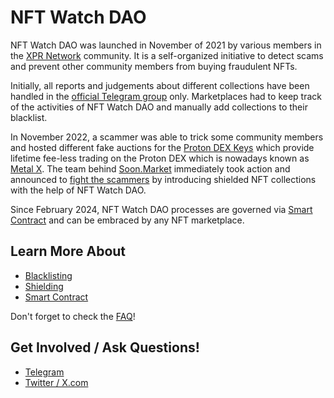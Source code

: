 # NFT Watch DAO

NFT Watch DAO was launched in November of 2021 by various members in the [XPR Network](https://xprnetwork.org) community. It is a self-organized initiative to detect scams and prevent other community members from buying fraudulent NFTs.

Initially, all reports and judgements about different collections have been handled in the [official Telegram group](https://t.me/nftwatchdao) only. Marketplaces had to keep track of the activities of NFT Watch DAO and manually add collections to their blacklist.

In November 2022, a scammer was able to trick some community members and hosted different fake auctions for the [Proton DEX Keys](https://soon.market/collections/353512453544) which provide lifetime fee-less trading on the Proton DEX which is nowadays known as [Metal X](https://metalx.com). The team behind [Soon.Market](https://soon.market) immediately took action and announced to [fight the scammers](https://medium.com/soonmarket/fighting-the-scammers-announcing-whitelisting-governed-by-proton-nft-watch-6dca0cacbfed) by introducing shielded NFT collections with the help of NFT Watch DAO.

Since February 2024, NFT Watch DAO processes are governed via [Smart Contract](./docs/smart-contract.md) and can be embraced by any NFT marketplace.

## Learn More About
- [Blacklisting](./docs/blacklisting.md) 
- [Shielding](./docs/shielding.md)
- [Smart Contract](./docs/smart-contract.md)

Don't forget to check the [FAQ](./docs/faq.md)!

## Get Involved / Ask Questions!

- [Telegram](https://t.me/nftwatchdao)
- [Twitter / X.com](https://x.com/NftWatchDAO)